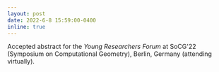 ```yaml
---
layout: post
date: 2022-6-8 15:59:00-0400
inline: true
---
```


Accepted abstract for the _Young Researchers Forum_ at SoCG'22 (Symposium on Computational Geometry), Berlin, Germany (attending virtually).
